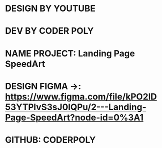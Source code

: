# DESIGN BY YOUTUBE
# DEV BY CODER POLY
# NAME PROJECT: Landing Page SpeedArt
# DESIGN FIGMA ->: https://www.figma.com/file/kPO2lD53YTPlvS3sJ0lQPu/2---Landing-Page-SpeedArt?node-id=0%3A1
# GITHUB: CODERPOLY